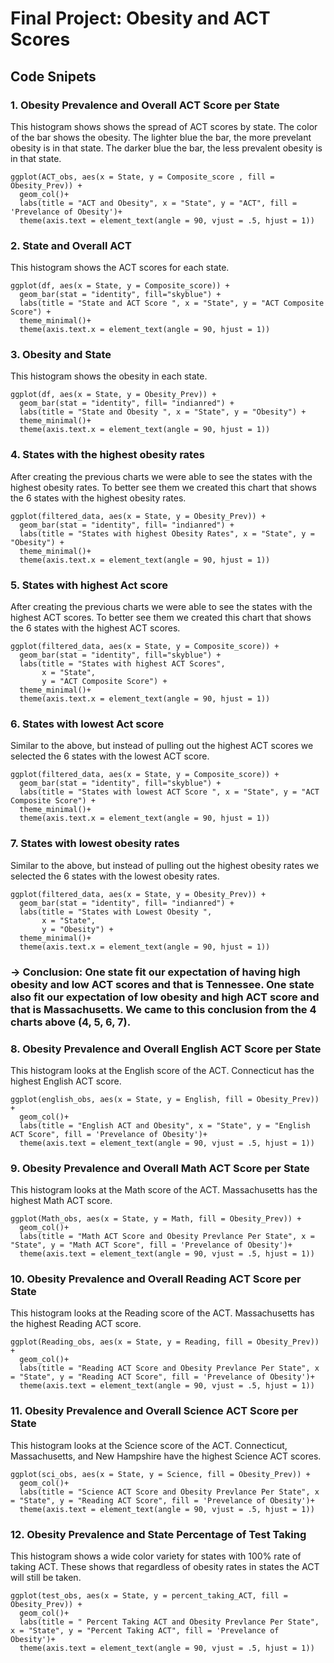 # Final Project: Obesity and ACT Scores 
## Code Snipets 

### 1. Obesity Prevalence and Overall ACT Score per State 
This histogram shows shows the spread of ACT scores by state. The color of the bar shows the obesity. The lighter blue the bar, the more prevelant obesity is in that state. The darker blue the bar, the less prevalent obesity is in that state.

```
ggplot(ACT_obs, aes(x = State, y = Composite_score , fill = Obesity_Prev)) + 
  geom_col()+
  labs(title = "ACT and Obesity", x = "State", y = "ACT", fill = 'Prevelance of Obesity')+
  theme(axis.text = element_text(angle = 90, vjust = .5, hjust = 1))

```
### 2. State and Overall ACT
This histogram shows the ACT scores for each state.

```
ggplot(df, aes(x = State, y = Composite_score)) +
  geom_bar(stat = "identity", fill="skyblue") +
  labs(title = "State and ACT Score ", x = "State", y = "ACT Composite Score") +
  theme_minimal()+ 
  theme(axis.text.x = element_text(angle = 90, hjust = 1))

```
### 3. Obesity and State 
This histogram shows the obesity in each state.

```
ggplot(df, aes(x = State, y = Obesity_Prev)) +
  geom_bar(stat = "identity", fill= "indianred") +
  labs(title = "State and Obesity ", x = "State", y = "Obesity") +
  theme_minimal()+
  theme(axis.text.x = element_text(angle = 90, hjust = 1))

```
### 4. States with the highest obesity rates 
After creating the previous charts we were able to see the states with the highest obesity rates. To better see them we created this chart that shows the 6 states with the highest obesity rates. 

```
ggplot(filtered_data, aes(x = State, y = Obesity_Prev)) +
  geom_bar(stat = "identity", fill= "indianred") +
  labs(title = "States with highest Obesity Rates", x = "State", y = "Obesity") +
  theme_minimal()+
  theme(axis.text.x = element_text(angle = 90, hjust = 1))

```
### 5. States with highest Act score 
After creating the previous charts we were able to see the states with the highest ACT scores. To better see them we created this chart that shows the 6 states with the highest ACT scores. 

```
ggplot(filtered_data, aes(x = State, y = Composite_score)) +
  geom_bar(stat = "identity", fill="skyblue") +
  labs(title = "States with highest ACT Scores",
       x = "State",
       y = "ACT Composite Score") +
  theme_minimal()+ 
  theme(axis.text.x = element_text(angle = 90, hjust = 1))

```
### 6. States with lowest Act score 
Similar to the above, but instead of pulling out the highest ACT scores we selected the 6 states with the lowest ACT score. 

```
ggplot(filtered_data, aes(x = State, y = Composite_score)) +
  geom_bar(stat = "identity", fill="skyblue") +
  labs(title = "States with lowest ACT Score ", x = "State", y = "ACT Composite Score") +
  theme_minimal()+ 
  theme(axis.text.x = element_text(angle = 90, hjust = 1))

```
### 7. States with lowest obesity rates 
Similar to the above, but instead of pulling out the highest obesity rates we selected the 6 states with the lowest obesity rates. 

```
ggplot(filtered_data, aes(x = State, y = Obesity_Prev)) +
  geom_bar(stat = "identity", fill= "indianred") +
  labs(title = "States with Lowest Obesity ",
       x = "State",
       y = "Obesity") +
  theme_minimal()+
  theme(axis.text.x = element_text(angle = 90, hjust = 1))

```
### -> Conclusion: One state fit our expectation of having high obesity and low ACT scores and that is Tennessee. One state also fit our expectation of low obesity and high ACT score and that is Massachusetts. We came to this conclusion from the 4 charts above (4, 5, 6, 7). 

### 8. Obesity Prevalence and Overall English ACT Score per State 
This histogram looks at the English score of the ACT. Connecticut has the highest English ACT score.

```
ggplot(english_obs, aes(x = State, y = English, fill = Obesity_Prev)) + 
  geom_col()+
  labs(title = "English ACT and Obesity", x = "State", y = "English ACT Score", fill = 'Prevelance of Obesity')+
  theme(axis.text = element_text(angle = 90, vjust = .5, hjust = 1))

```
### 9. Obesity Prevalence and Overall Math ACT Score per State 
This histogram looks at the Math score of the ACT. Massachusetts has the highest Math ACT score. 

```
ggplot(Math_obs, aes(x = State, y = Math, fill = Obesity_Prev)) + 
  geom_col()+
  labs(title = "Math ACT Score and Obesity Prevlance Per State", x = "State", y = "Math ACT Score", fill = 'Prevelance of Obesity')+
  theme(axis.text = element_text(angle = 90, vjust = .5, hjust = 1))

```
### 10. Obesity Prevalence and Overall Reading ACT Score per State 
This histogram looks at the Reading score of the ACT. Massachusetts has the highest Reading ACT score. 
```
ggplot(Reading_obs, aes(x = State, y = Reading, fill = Obesity_Prev)) + 
  geom_col()+
  labs(title = "Reading ACT Score and Obesity Prevlance Per State", x = "State", y = "Reading ACT Score", fill = 'Prevelance of Obesity')+
  theme(axis.text = element_text(angle = 90, vjust = .5, hjust = 1))

```
### 11. Obesity Prevalence and Overall Science ACT Score per State 
This histogram looks at the Science score of the ACT. Connecticut, Massachusetts, and New Hampshire have the highest Science ACT scores. 

```
ggplot(sci_obs, aes(x = State, y = Science, fill = Obesity_Prev)) + 
  geom_col()+
  labs(title = "Science ACT Score and Obesity Prevlance Per State", x = "State", y = "Reading ACT Score", fill = 'Prevelance of Obesity')+
  theme(axis.text = element_text(angle = 90, vjust = .5, hjust = 1))

```
### 12. Obesity Prevalence and State Percentage of Test Taking 
This histogram shows a wide color variety for states with 100% rate of taking ACT. These shows that regardless of obesity rates in states the ACT will still be taken. 

```
ggplot(test_obs, aes(x = State, y = percent_taking_ACT, fill = Obesity_Prev)) + 
  geom_col()+
  labs(title = " Percent Taking ACT and Obesity Prevlance Per State", x = "State", y = "Percent Taking ACT", fill = 'Prevelance of Obesity')+
  theme(axis.text = element_text(angle = 90, vjust = .5, hjust = 1))

```
